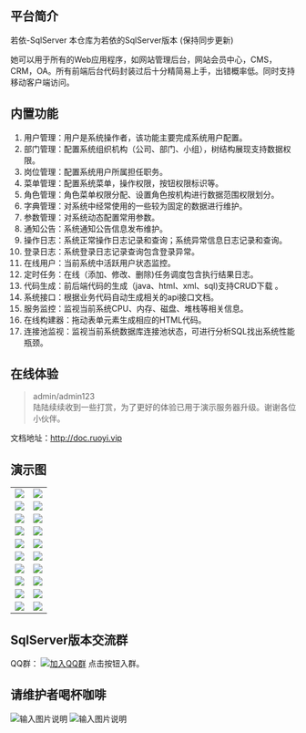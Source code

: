 ## 平台简介

若依-SqlServer
本仓库为若依的SqlServer版本 (保持同步更新)

她可以用于所有的Web应用程序，如网站管理后台，网站会员中心，CMS，CRM，OA。所有前端后台代码封装过后十分精简易上手，出错概率低。同时支持移动客户端访问。

## 内置功能

1.  用户管理：用户是系统操作者，该功能主要完成系统用户配置。
2.  部门管理：配置系统组织机构（公司、部门、小组），树结构展现支持数据权限。
3.  岗位管理：配置系统用户所属担任职务。
4.  菜单管理：配置系统菜单，操作权限，按钮权限标识等。
5.  角色管理：角色菜单权限分配、设置角色按机构进行数据范围权限划分。
6.  字典管理：对系统中经常使用的一些较为固定的数据进行维护。
7.  参数管理：对系统动态配置常用参数。
8.  通知公告：系统通知公告信息发布维护。
9.  操作日志：系统正常操作日志记录和查询；系统异常信息日志记录和查询。
10. 登录日志：系统登录日志记录查询包含登录异常。
11. 在线用户：当前系统中活跃用户状态监控。
12. 定时任务：在线（添加、修改、删除)任务调度包含执行结果日志。
13. 代码生成：前后端代码的生成（java、html、xml、sql)支持CRUD下载 。
14. 系统接口：根据业务代码自动生成相关的api接口文档。
15. 服务监控：监视当前系统CPU、内存、磁盘、堆栈等相关信息。
16. 在线构建器：拖动表单元素生成相应的HTML代码。
17. 连接池监视：监视当前系统数据库连接池状态，可进行分析SQL找出系统性能瓶颈。
## 在线体验
> admin/admin123  
> 陆陆续续收到一些打赏，为了更好的体验已用于演示服务器升级。谢谢各位小伙伴。

文档地址：http://doc.ruoyi.vip

## 演示图

<table>
    <tr>
        <td><img src="https://images.gitee.com/uploads/images/2019/0927/102053_7c1f623c_1274275.jpeg"/></td>
        <td><img src="https://images.gitee.com/uploads/images/2019/0927/102054_94432484_1274275.jpeg"/></td>
    </tr>
    <tr>
        <td><img src="https://images.gitee.com/uploads/images/2019/0927/102054_94197a31_1274275.jpeg"/></td>
        <td><img src="https://images.gitee.com/uploads/images/2019/0927/102054_19b72632_1274275.jpeg"/></td>
    </tr>
    <tr>
        <td><img src="https://images.gitee.com/uploads/images/2019/0927/102054_ab7bcb70_1274275.jpeg"/></td>
        <td><img src="https://images.gitee.com/uploads/images/2019/0927/102054_51ef9ecd_1274275.jpeg"/></td>
    </tr>
	<tr>
        <td><img src="https://images.gitee.com/uploads/images/2019/0927/102054_07877c19_1274275.jpeg"/></td>
        <td><img src="https://images.gitee.com/uploads/images/2019/0927/102054_58a8a468_1274275.jpeg"/></td>
    </tr>	 
    <tr>
        <td><img src="https://images.gitee.com/uploads/images/2019/0927/102054_102a316c_1274275.jpeg"/></td>
        <td><img src="https://images.gitee.com/uploads/images/2019/0927/102054_847a841a_1274275.jpeg"/></td>
    </tr>
	<tr>
        <td><img src="https://images.gitee.com/uploads/images/2019/0927/102054_beccede0_1274275.jpeg"/></td>
        <td><img src="https://images.gitee.com/uploads/images/2019/0927/102054_f52cfc34_1274275.jpeg"/></td>
    </tr>
	<tr>
        <td><img src="https://images.gitee.com/uploads/images/2019/0927/102054_336a6965_1274275.jpeg"/></td>
        <td><img src="https://images.gitee.com/uploads/images/2019/0927/102054_eee12520_1274275.jpeg"/></td>
    </tr>
	<tr>
        <td><img src="https://images.gitee.com/uploads/images/2019/0927/102054_6c103eaf_1274275.jpeg"/></td>
        <td><img src="https://images.gitee.com/uploads/images/2019/0927/102054_7ae660dc_1274275.jpeg"/></td>
    </tr>
	<tr>
        <td><img src="https://images.gitee.com/uploads/images/2019/0927/102055_397b6ec9_1274275.jpeg"/></td>
        <td><img src="https://images.gitee.com/uploads/images/2019/0927/102055_8928232f_1274275.jpeg"/></td>
    </tr>
	<tr>
        <td><img src="https://images.gitee.com/uploads/images/2019/0927/102055_8fe5923f_1274275.jpeg"/></td>
        <td><img src="https://images.gitee.com/uploads/images/2019/0927/102055_3e0ac1fa_1274275.jpeg"/></td>
    </tr>
</table>


## SqlServer版本交流群

QQ群： [![加入QQ群](https://img.shields.io/badge/937441-blue.svg)](https://jq.qq.com/?_wv=1027&k=5Ofd4Pb)  点击按钮入群。


## 请维护者喝杯咖啡

![输入图片说明](https://images.gitee.com/uploads/images/2019/0927/105215_443af578_1274275.jpeg "微信图片_20190927104242.jpg")
![输入图片说明](https://images.gitee.com/uploads/images/2019/0927/105224_67ba9008_1274275.jpeg "微信图片_20190927104241.jpg")